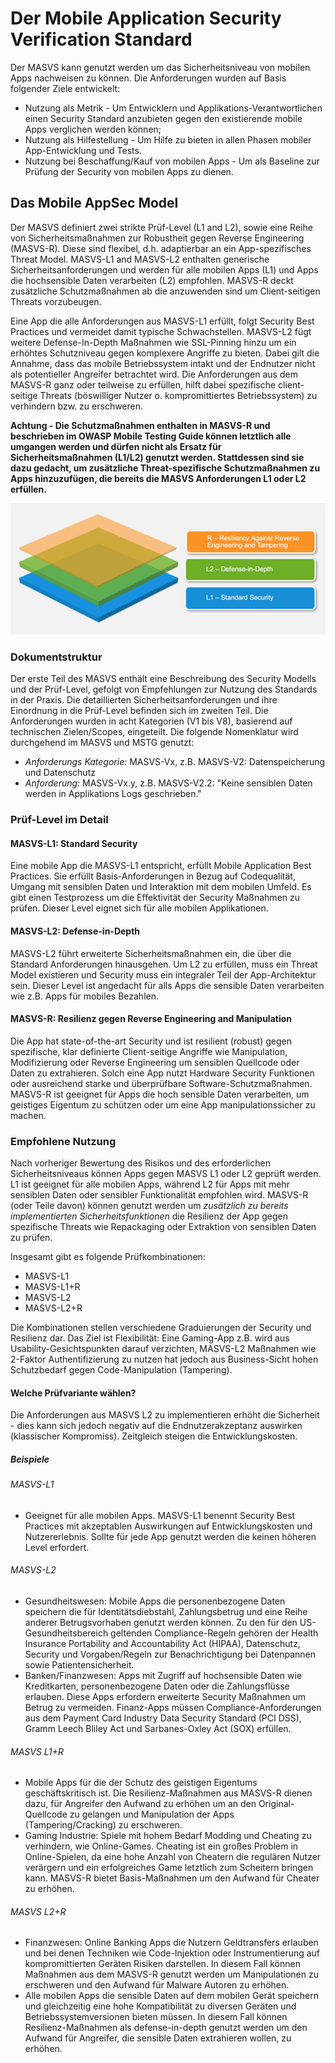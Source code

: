 # Der Mobile Application Security Verification Standard

Der MASVS kann genutzt werden um das Sicherheitsniveau von mobilen Apps nachweisen zu können. Die Anforderungen wurden auf Basis folgender Ziele entwickelt:

* Nutzung als Metrik - Um Entwicklern und Applikations-Verantwortlichen einen Security Standard anzubieten gegen den existierende mobile Apps verglichen werden können;
* Nutzung als Hilfestellung - Um Hilfe zu bieten in allen Phasen mobiler App-Entwicklung und Tests.
* Nutzung bei Beschaffung/Kauf von mobilen Apps - Um als Baseline zur Prüfung der Security von mobilen Apps zu dienen.

## Das Mobile AppSec Model

Der MASVS definiert zwei strikte Prüf-Level (L1 and L2), sowie eine Reihe von Sicherheitsmaßnahmen zur Robustheit gegen Reverse Engineering (MASVS-R). Diese sind flexibel, d.h. adaptierbar an ein App-spezifisches Threat Model. MASVS-L1 and MASVS-L2 enthalten generische Sicherheitsanforderungen und werden für alle mobilen Apps (L1) und Apps die hochsensible Daten verarbeiten (L2) empfohlen. MASVS-R deckt zusätzliche Schutzmaßnahmen ab die anzuwenden sind um Client-seitigen Threats vorzubeugen.

Eine App die alle Anforderungen aus MASVS-L1 erfüllt, folgt Security Best Practices und vermeidet damit typische Schwachstellen. MASVS-L2 fügt weitere Defense-In-Depth Maßnahmen wie SSL-Pinning hinzu um ein erhöhtes Schutzniveau gegen komplexere Angriffe zu bieten. Dabei gilt die Annahme, dass das mobile Betriebssystem intakt und der Endnutzer nicht als potentieller Angreifer betrachtet wird. Die Anforderungen aus dem MASVS-R ganz oder teilweise zu erfüllen, hilft dabei spezifische client-seitige Threats (böswilliger Nutzer o. kompromittiertes Betriebssystem) zu verhindern bzw. zu erschweren. 

**Achtung - Die Schutzmaßnahmen enthalten in MASVS-R und beschrieben im OWASP Mobile Testing Guide können letztlich alle umgangen werden und dürfen nicht als Ersatz für Sicherheitsmaßnahmen (L1/L2) genutzt werden. Stattdessen sind sie dazu gedacht, um zusätzliche Threat-spezifische Schutzmaßnahmen zu Apps hinzuzufügen, die bereits die MASVS Anforderungen L1 oder L2 erfüllen.**

![Prüf-Level](images/masvs-levels-new.jpg)

### Dokumentstruktur

Der erste Teil des MASVS enthält eine Beschreibung des Security Modells und der Prüf-Level, gefolgt von Empfehlungen zur Nutzung des Standards in der Praxis. Die detaillierten Sicherheitsanforderungen und ihre Einordnung in die Prüf-Level befinden sich im zweiten Teil. Die Anforderungen wurden in acht Kategorien (V1 bis V8), basierend auf technischen Zielen/Scopes, eingeteilt. Die folgende Nomenklatur wird durchgehend im MASVS und MSTG genutzt:

- *Anforderungs Kategorie:* MASVS-Vx, z.B. MASVS-V2: Datenspeicherung und Datenschutz
- *Anforderung:* MASVS-Vx.y, z.B. MASVS-V2.2: "Keine sensiblen Daten werden in Applikations Logs geschrieben."  

### Prüf-Level im Detail

#### MASVS-L1: Standard Security

Eine mobile App die MASVS-L1 entspricht, erfüllt Mobile Application Best Practices. Sie erfüllt Basis-Anforderungen in Bezug auf Codequalität, Umgang mit sensiblen Daten und Interaktion mit dem mobilen Umfeld. Es gibt einen Testprozess um die Effektivität der Security Maßnahmen zu prüfen. Dieser Level eignet sich für alle mobilen Applikationen.

#### MASVS-L2: Defense-in-Depth

MASVS-L2 führt erweiterte Sicherheitsmaßnahmen ein, die über die Standard Anforderungen hinausgehen. Um L2 zu erfüllen, muss ein Threat Model existieren und Security muss ein integraler Teil der App-Architektur sein. Dieser Level ist angedacht für alls Apps die sensible Daten verarbeiten wie z.B. Apps für mobiles Bezahlen.

#### MASVS-R: Resilienz gegen Reverse Engineering and Manipulation

Die App hat state-of-the-art Security und ist resilient (robust) gegen spezifische, klar definierte Client-seitige Angriffe wie Manipulation, Modifizierung oder Reverse Engineering um sensiblen Quellcode oder Daten zu extrahieren. Solch eine App nutzt Hardware Security Funktionen oder ausreichend starke und überprüfbare Software-Schutzmaßnahmen. MASVS-R ist geeignet für Apps die hoch sensible Daten verarbeiten, um geistiges Eigentum zu schützen oder um eine App manipulationssicher zu machen.

### Empfohlene Nutzung

Nach vorheriger Bewertung des Risikos und des erforderlichen Sicherheitsniveaus können Apps gegen MASVS L1 oder L2 geprüft werden. L1 ist geeignet für alle mobilen Apps, während L2 für Apps mit mehr sensiblen Daten oder sensibler Funktionalität empfohlen wird. MASVS-R (oder Teile davon) können genutzt werden um *zusätzlich zu bereits implementierten Sicherheitsfunktionen* die Resilienz der App gegen spezifische Threats wie Repackaging oder Extraktion von sensiblen Daten zu prüfen.

Insgesamt gibt es folgende Prüfkombinationen:

- MASVS-L1
- MASVS-L1+R
- MASVS-L2
- MASVS-L2+R

Die Kombinationen stellen verschiedene Graduierungen der Security und Resilienz dar. Das Ziel ist Flexibilität: Eine Gaming-App z.B. wird aus Usability-Gesichtspunkten darauf verzichten, MASVS-L2 Maßnahmen wie 2-Faktor Authentifizierung zu nutzen hat jedoch aus Business-Sicht hohen Schutzbedarf gegen Code-Manipulation (Tampering).

#### Welche Prüfvariante wählen?

Die Anforderungen aus MASVS L2 zu implementieren erhöht die Sicherheit - dies kann sich jedoch negativ auf die Endnutzerakzeptanz auswirken (klassischer Kompromiss). Zeitgleich steigen die Entwicklungskosten. 

##### Beispiele

###### MASVS-L1

- Geeignet für alle mobilen Apps. MASVS-L1 benennt Security Best Practices mit akzeptablen Auswirkungen auf Entwicklungskosten und Nutzererlebnis. Sollte für jede App genutzt werden die keinen höheren Level erfordert.

###### MASVS-L2

- Gesundheitswesen: Mobile Apps die personenbezogene Daten speichern die für Identitätsdiebstahl, Zahlungsbetrug und eine Reihe anderer Betrugsvorhaben genutzt werden können. Zu den für den US-Gesundheitsbereich geltenden Compliance-Regeln gehören der Health Insurance Portability and Accountability Act (HIPAA), Datenschutz, Security und Vorgaben/Regeln zur Benachrichtigung bei Datenpannen sowie Patientensicherheit.
- Banken/Finanzwesen: Apps mit Zugriff auf hochsensible Daten wie Kreditkarten, personenbezogene Daten oder die Zahlungsflüsse erlauben. Diese Apps erfordern erweiterte Security Maßnahmen um Betrug zu vermeiden. Finanz-Apps müssen Compliance-Anforderungen aus dem Payment Card Industry Data Security Standard (PCI DSS), Gramm Leech Bliley Act und Sarbanes-Oxley Act (SOX) erfüllen.

###### MASVS L1+R

- Mobile Apps für die der Schutz des geistigen Eigentums geschäftskritisch ist. Die Resilienz-Maßnahmen aus MASVS-R dienen dazu, für Angreifer den Aufwand zu erhöhen um an den Original-Quellcode zu gelangen und Manipulation der Apps (Tampering/Cracking) zu erschweren.
- Gaming Industrie: Spiele mit hohem Bedarf Modding und Cheating zu verhindern, wie Online-Games. Cheating ist ein großes Problem in Online-Spielen, da eine hohe Anzahl von Cheatern die regulären Nutzer verärgern und ein erfolgreiches Game letztlich zum Scheitern bringen kann. MASVS-R bietet Basis-Maßnahmen um den Aufwand für Cheater zu erhöhen.

###### MASVS L2+R

- Finanzwesen: Online Banking Apps die Nutzern Geldtransfers erlauben und bei denen Techniken wie Code-Injektion oder Instrumentierung auf kompromittierten Geräten Risiken darstellen. In diesem Fall können Maßnahmen aus dem MASVS-R genutzt werden um Manipulationen zu erschweren und den Aufwand für Malware Autoren zu erhöhen.
- Alle mobilen Apps die sensible Daten auf dem mobilen Gerät speichern und gleichzeitig eine hohe Kompatibilität zu diversen Geräten und Betriebssystemversionen bieten müssen. In diesem Fall können Resilienz-Maßnahmen als defense-in-depth genutzt werden um den Aufwand für Angreifer, die sensible Daten extrahieren wollen, zu erhöhen.
